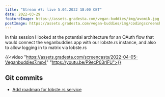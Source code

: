 ```yaml
---
title: "Stream #7: live 5.04.2022 18:00 CET"
date: 2022-03-29
featureImage: https://assets.gradesta.com/vegan-buddies/img/avomik.jpg
postImage: https://assets.gradesta.com/vegan-buddies/img/codingscreenshot.png
---
```


In this session I looked at the potential architecture for an OAuth flow that would connect the veganbuddies app with our lobste.rs instance, and also to allow logging in to matrix via lobste.rs

{{<video "https://assets.gradesta.com/screencasts/2022-04-05-Veganbuddies7.mp4" "https://youtu.be/P9ecP03rIFU">}}

Git commits
-------------

- [Add roadmap for lobste.rs service](https://github.com/vegan-buddies/vegan-buddies/commit/c698cc7921247754c138b185a11278fe7b5edb6f)

